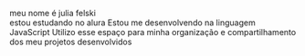 meu nome é julia felski     
estou estudando no alura 
Estou me desenvolvendo na linguagem JavaScript
Utilizo esse espaço para minha organização e compartilhamento dos meu projetos desenvolvidos

